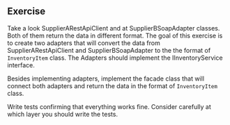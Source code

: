 ## Exercise

Take a look SupplierARestApiClient and at SupplierBSoapAdapter classes.
Both of them return the data in different format. The goal of this exercise is to create two
adapters that will convert the data from SupplierARestApiClient and SupplierBSoapAdapter to the
the format of `InventoryItem` class. The Adapters should implement the IInventoryService interface.

Besides implementing adapters, implement the facade class that will connect both adapters and return
the data in the format of `InventoryItem` class.

Write tests confirming that everything works fine. Consider carefully at which layer you should write the tests.